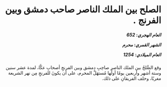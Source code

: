 <h1 dir="rtl">الصلح بين الملك الناصر صاحب دمشق وبين الفرنج .</h1>

<h5 dir="rtl">العام الهجري:  652

الشهر القمري: محرم

العام الميلادي: 1254</h5>

<p dir="rtl">وقع الصُّلحُ بين الملك الناصر صاحِبِ دمشق وبين الفرنجِ أصحابِ عكَّا، لمدة عشر سنين وستة أشهر وأربعين يومًا أولُها مُستهَلَّ المحرم، على أن يكونَ للفرنجِ مِن نهر الشريعة مغربًا، وحلف الفريقانِ على ذلك.</p></br>

